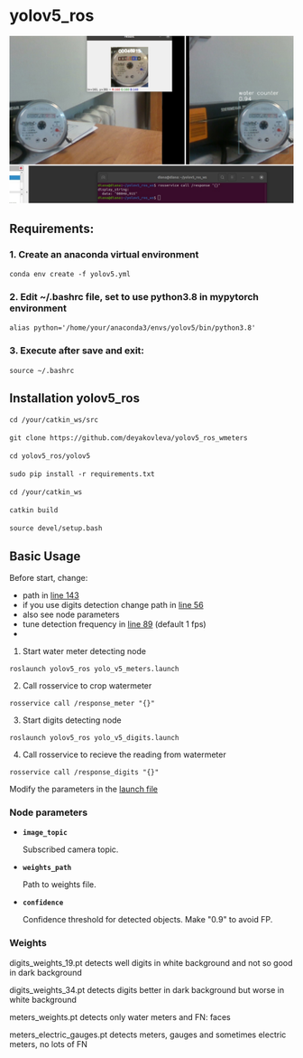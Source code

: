 # yolov5_ros


<p>
   <img width = "1000" src="https://github.com/deyakovleva/yolov5_ros_wmeters/blob/master/yolov5_ros/yolov5_ros/media/meter_fo_gh.jpg"></a>
</p>


## Requirements:

### 1. Create an anaconda virtual environment

```
conda env create -f yolov5.yml
```

### 2. Edit ~/.bashrc file, set to use python3.8 in mypytorch environment

```
alias python='/home/your/anaconda3/envs/yolov5/bin/python3.8'
```

### 3. Execute after save and exit:

```
source ~/.bashrc
```

## Installation yolov5_ros

```
cd /your/catkin_ws/src

git clone https://github.com/deyakovleva/yolov5_ros_wmeters

cd yolov5_ros/yolov5

sudo pip install -r requirements.txt

cd /your/catkin_ws

catkin build

source devel/setup.bash
```


## Basic Usage

Before start, change:

- path in [line 143](https://github.com/deyakovleva/yolov5_ros_wmeters/blob/master/yolov5_ros/yolov5_ros/scripts/yolo_v5_meters.py#L143)
- if you use digits detection change path in [line 56](https://github.com/deyakovleva/yolov5_ros_wmeters/blob/master/yolov5_ros/yolov5_ros/scripts/yolo_v5_digits.py#L56)
- also see node parameters
- tune detection frequency in [line 89](https://github.com/deyakovleva/yolov5_ros_wmeters/blob/master/yolov5_ros/yolov5_ros/scripts/yolo_v5_meters.py#L89) (default 1 fps)
- 


1. Start water meter detecting node

```
roslaunch yolov5_ros yolo_v5_meters.launch
```

2. Call rosservice to crop watermeter

```
rosservice call /response_meter "{}"
```

3. Start digits detecting node

```
roslaunch yolov5_ros yolo_v5_digits.launch
```

4. Call rosservice to recieve the reading from watermeter

```
rosservice call /response_digits "{}"
```
  
Modify the parameters in the [launch file](https://github.com/deyakovleva/yolov5_ros_wmeters/blob/master/yolov5_ros/yolov5_ros/launch/yolo_v5_meters.launch)

### Node parameters

* **`image_topic`** 

    Subscribed camera topic.

* **`weights_path`** 

    Path to weights file.
    
* **`confidence`** 

    Confidence threshold for detected objects. Make "0.9" to avoid FP.
    

### Weights
digits_weights_19.pt detects well digits in white background and not so good in dark background

digits_weights_34.pt detects digits better in dark background but worse in white background

meters_weights.pt detects only water meters and FN: faces

meters_electric_gauges.pt detects meters, gauges and sometimes electric meters, no lots of FN